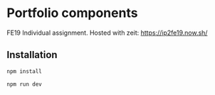 # Portfolio components

FE19 Individual assignment.
Hosted with zeit: https://ip2fe19.now.sh/

## Installation

```bash
npm install

npm run dev
```
